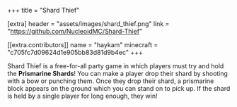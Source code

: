+++
title = "Shard Thief"

[extra]
header = "assets/images/shard_thief.png"
link = "https://github.com/NucleoidMC/Shard-Thief"

[[extra.contributors]]
name = "haykam"
minecraft = "c705fc7d09624d1e905bb83d81d9b4ec"
+++

Shard Thief is a free-for-all party game in which players must try and hold the **Prismarine Shards**! You can make a player drop their shard by shooting with a bow or punching them. Once they drop their shard, a prismarine block appears on the ground which you can stand on to pick up. If the shard is held by a single player for long enough, they win! 
